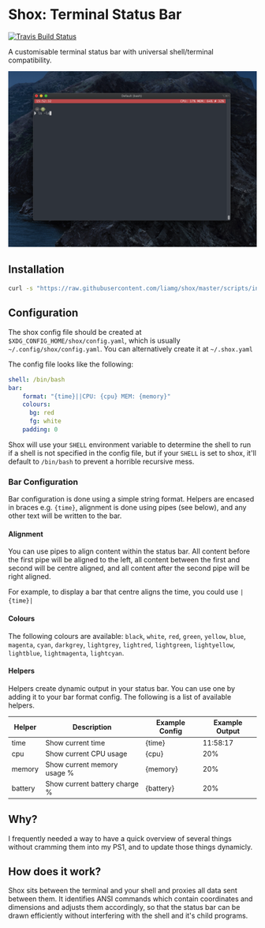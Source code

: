 # Shox: Terminal Status Bar

[![Travis Build Status](https://travis-ci.org/liamg/shox.svg?branch=master)](https://travis-ci.org/liamg/shox)

A customisable terminal status bar with universal shell/terminal compatibility.  

![](./screenshot.png)

## Installation

```bash
curl -s "https://raw.githubusercontent.com/liamg/shox/master/scripts/install.sh" | bash
```

## Configuration

The shox config file should be created at `$XDG_CONFIG_HOME/shox/config.yaml`, which is usually `~/.config/shox/config.yaml`. You can alternatively create it at `~/.shox.yaml`

The config file looks like the following:

```yaml
shell: /bin/bash
bar:
    format: "{time}||CPU: {cpu} MEM: {memory}"
    colours: 
      bg: red
      fg: white
    padding: 0
```

Shox will use your `SHELL` environment variable to determine the shell to run if a shell is not specified in the config file, but if your `SHELL` is set to shox, it'll default to `/bin/bash` to prevent a horrible recursive mess.

### Bar Configuration

Bar configuration is done using a simple string format. Helpers are encased in braces e.g. `{time}`, alignment is done using pipes (see below), and any other text will be written to the bar.

#### Alignment

You can use pipes to align content within the status bar. All content before the first pipe will be aligned to the left, all content between the first and second will be centre aligned, and all content after the second pipe will be right aligned.

For example, to display a bar that centre aligns the time, you could use `|{time}|` 

#### Colours

The following colours are available: `black`, `white`, `red`, `green`, `yellow`, `blue`, `magenta`, `cyan`,  `darkgrey`, `lightgrey`, `lightred`, `lightgreen`, `lightyellow`, `lightblue`, `lightmagenta`, `lightcyan`.

#### Helpers

Helpers create dynamic output in your status bar. You can use one by adding it to your bar format config. The following is a list of available helpers.

| Helper  | Description                   | Example Config | Example Output |
|---------|-------------------------------|----------------|----------------|
| time    | Show current time             | {time}         | 11:58:17       |
| cpu     | Show current CPU usage        | {cpu}          | 20%            |
| memory  | Show current memory usage %   | {memory}       | 20%            |
| battery | Show current battery charge % | {battery}      | 20%            |

## Why?

I frequently needed a way to have a quick overview of several things without cramming them into my PS1, and to update those things dynamicly.

## How does it work?

Shox sits between the terminal and your shell and proxies all data sent between them. It identifies ANSI commands which contain coordinates and dimensions and adjusts them accordingly, so that the status bar can be drawn efficiently without interfering with the shell and it's child programs.
